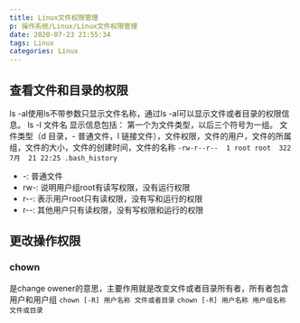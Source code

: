 ```yaml
---
title: Linux文件权限管理
p: 操作系统/Linux/Linux文件权限管理
date: 2020-07-23 21:55:34
tags: Linux
categories: Linux
---
```

## 查看文件和目录的权限

ls -al使用ls不带参数只显示文件名称，通过ls -al可以显示文件或者目录的权限信息。
ls -l 文件名 显示信息包括：
第一个为文件类型，以后三个符号为一组。
文件类型（d 目录，- 普通文件，l 链接文件），文件权限，文件的用户，文件的所属组，文件的大小，文件的创建时间，文件的名称
`-rw-r--r--  1 root root  322 7月  21 22:25 .bash_history`

- -: 普通文件
- rw-: 说明用户组root有读写权限，没有运行权限
- r--: 表示用户root只有读权限，没有写和运行的权限
- r--: 其他用户只有读权限，没有写权限和运行的权限

## 更改操作权限

### chown

是change owener的意思，主要作用就是改变文件或者目录所有者，所有者包含用户和用户组
`chown [-R] 用户名称 文件或者目录`
`chown [-R] 用户名称 用户组名称 文件或目录`